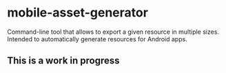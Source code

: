 # mobile-asset-generator
Command-line tool that allows to export a given resource in multiple sizes. Intended to automatically generate resources for Android apps.
## This is a work in progress
